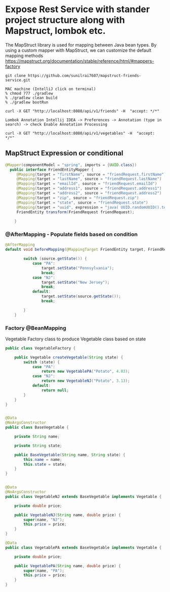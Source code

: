 # Expose Rest Service with stander project structure along with Mapstruct, lombok etc.

The MapStruct library is used for mapping between Java bean types. By using a custom mapper with MapStruct, we can customize the default mapping methods
https://mapstruct.org/documentation/stable/reference/html/#mappers-factory

```
git clone https://github.com/sunilrai7607/mapstruct-friends-service.git
```

```
MAC machine (IntelliJ click on terminal) 
% chmod 777 ./gradlew
% ./gradlew clean build
% ./gradlew bootRun

```

```
curl -X GET "http://localhost:8080/api/v1/friends" -H  "accept: */*" 
```

``
Lombok Annotation
Intellij IDEA -> Preferences -> Annotation (type in search) -> check Enable Annotation Processing 
``
```
curl -X GET "http://localhost:8080/api/v1/vegetables" -H  "accept: */*" 
```

## MapStruct Expression or conditional

```java
@Mapper(componentModel = "spring", imports = {UUID.class})
  public interface FriendEntityMapper {    
     @Mapping(target = "firstName", source = "friendRequest.firstName")
     @Mapping(target = "lastName", source = "friendRequest.lastName")
     @Mapping(target = "emailId", source = "friendRequest.emailId")
     @Mapping(target = "address1", source = "friendRequest.address1")
     @Mapping(target = "address2", source = "friendRequest.address2")
     @Mapping(target = "zip", source = "friendRequest.zip")
     @Mapping(target = "state", source = "friendRequest.state")
     @Mapping(target = "uuid", expression = "java( UUID.randomUUID().toString() )")
     FriendEntity transform(FriendRequest friendRequest);
            
    }
```

### @AfterMapping - Populate fields based on condition
```java
@AfterMapping
default void beforeMapping(@MappingTarget FriendEntity target, FriendRequest source) {

        switch (source.getState()) {
            case "PA":
                target.setState("Pennsylvania");
                break;
            case "NJ":
                target.setState("New Jersey");
                break;
            default:
                target.setState(source.getState());
                break;

        }
    }
```


### Factory @BeanMapping
Vegetable Factory class to produce Vegetable class based on state
```java
public class VegetableFactory {

    public Vegetable createVegetable(String state) {
        switch (state) {
            case "PA":
                return new VegetablePA("Potato", 4.03);
            case "NJ":
                return new VegetableNJ("Potato", 3.13);
            default:
                return null;
        }
    }
}
```
```java

@Data
@NoArgsConstructor
public class BaseVegetable {

    private String name;

    private String state;

    public BaseVegetable(String name, String state) {
        this.name = name;
        this.state = state;
    }
}


@Data
@NoArgsConstructor
public class VegetableNJ extends BaseVegetable implements Vegetable {

    private double price;

    public VegetableNJ(String name, double price) {
        super(name, "NJ");
        this.price = price;
    }
}

@Data
public class VegetablePA extends BaseVegetable implements Vegetable {

    private double price;

    public VegetablePA(String name, double price) {
        super(name, "PA");
        this.price = price;
    }
}

```
